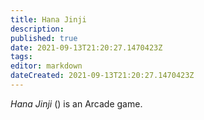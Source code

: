 ```yaml
---
title: Hana Jinji
description: 
published: true
date: 2021-09-13T21:20:27.1470423Z 
tags: 
editor: markdown
dateCreated: 2021-09-13T21:20:27.1470423Z
---
```

_Hana Jinji_ (<span lang='ja'></span>) is an Arcade game.

